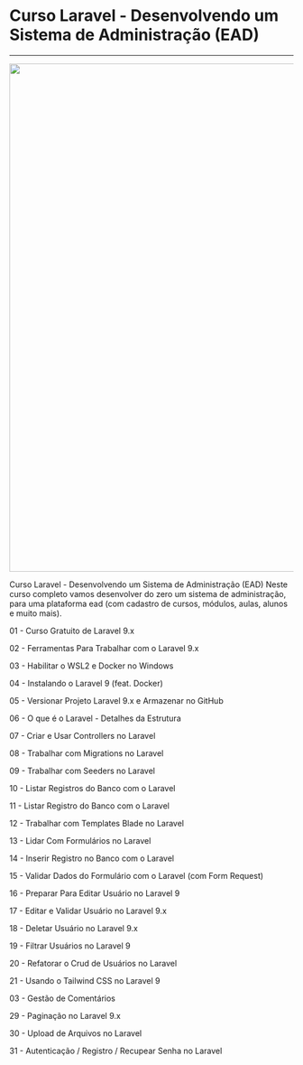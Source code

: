 # Curso Laravel - Desenvolvendo um Sistema de Administração (EAD)

<hr>
<p align="center">
 <img width="900px" src="https://user-images.githubusercontent.com/103331086/219065568-4e44ebaa-33ee-464e-a852-a877d8516fb3.PNG" />
</p>

Curso Laravel - Desenvolvendo um Sistema de Administração (EAD)
Neste curso completo vamos desenvolver do zero um sistema de administração, para uma plataforma ead (com cadastro de cursos, módulos, aulas, alunos e muito mais).

01 - Curso Gratuito de Laravel 9.x

02 - Ferramentas Para Trabalhar com o Laravel 9.x

03 - Habilitar o WSL2 e Docker no Windows

04 - Instalando o Laravel 9 (feat. Docker)

05 - Versionar Projeto Laravel 9.x e Armazenar no GitHub

06 - O que é o Laravel - Detalhes da Estrutura

07 - Criar e Usar Controllers no Laravel

08 - Trabalhar com Migrations no Laravel

09 - Trabalhar com Seeders no Laravel

10 - Listar Registros do Banco com o Laravel

11 - Listar Registro do Banco com o Laravel

12 - Trabalhar com Templates Blade no Laravel

13 - Lidar Com Formulários no Laravel

14 - Inserir Registro no Banco com o Laravel

15 - Validar Dados do Formulário com o Laravel (com Form Request)

16 - Preparar Para Editar Usuário no Laravel 9

17 - Editar e Validar Usuário no Laravel 9.x

18 - Deletar Usuário no Laravel 9.x

19 - Filtrar Usuários no Laravel 9

20 - Refatorar o Crud de Usuários no Laravel

21 - Usando o Tailwind CSS no Laravel 9

03 - Gestão de Comentários

29 - Paginação no Laravel 9.x

30 - Upload de Arquivos no Laravel

31 - Autenticação / Registro / Recupear Senha no Laravel
